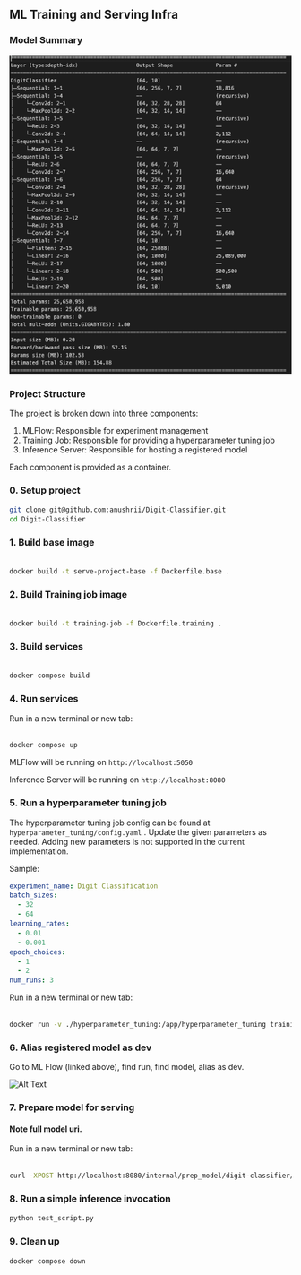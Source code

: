 ## ML Training and Serving Infra 

###  Model Summary
![alt text](model_summary.png)

### Project Structure

The project is broken down into three components:
1. MLFlow: Responsible for experiment management
2. Training Job: Responsible for providing a hyperparameter tuning job
3. Inference Server: Responsible for hosting a registered model

Each component is provided as a container.

### 0. Setup project

```bash
git clone git@github.com:anushrii/Digit-Classifier.git
cd Digit-Classifier
```

### 1. Build base image

```bash

docker build -t serve-project-base -f Dockerfile.base .

```
### 2. Build Training job image

```bash

docker build -t training-job -f Dockerfile.training .

```
### 3. Build services

```bash

docker compose build

```

### 4. Run services

Run in a new terminal or new tab:
```bash

docker compose up

```

MLFlow will be running on `http://localhost:5050` 

Inference Server will be running on `http://localhost:8080`


### 5. Run a hyperparameter tuning job

The hyperparameter tuning job config can be found at `hyperparameter_tuning/config.yaml` . Update the given parameters as needed. Adding new parameters is not supported in the current implementation.

Sample:

```yaml
experiment_name: Digit Classification
batch_sizes:
  - 32
  - 64
learning_rates: 
  - 0.01
  - 0.001
epoch_choices: 
  - 1
  - 2
num_runs: 3

```

Run in a new terminal or new tab:

```bash

docker run -v ./hyperparameter_tuning:/app/hyperparameter_tuning training-job

```

### 6. Alias registered model as dev

Go to ML Flow (linked above), find run, find model, alias as dev.

![Alt Text](model_registration.gif)


### 7. Prepare model for serving

#### Note full model uri.

Run in a new terminal or new tab:
```bash

curl -XPOST http://localhost:8080/internal/prep_model/digit-classifier/dev -H Content-Type: 'application/json'

```

### 8. Run a simple inference invocation

```bash
python test_script.py
```

### 9. Clean up

```bash
docker compose down
```
